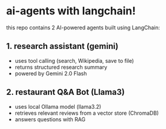# ai-agents with langchain!

this repo contains 2 AI-powered agents built using LangChain:

## 1. research assistant (gemini)
- uses tool calling (search, Wikipedia, save to file)
- returns structured research summary
- powered by Gemini 2.0 Flash

## 2. restaurant Q&A Bot (Llama3)
- uses local Ollama model (llama3.2)
- retrieves relevant reviews from a vector store (ChromaDB)
- answers questions with RAG
